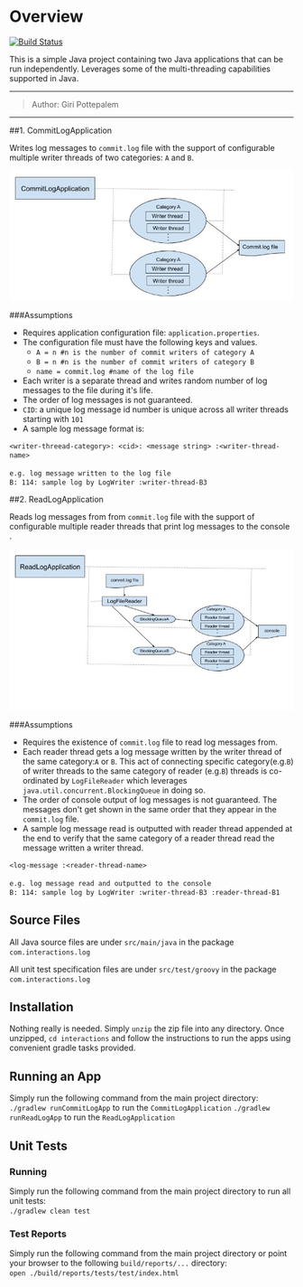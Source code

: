 # Overview
[![Build Status](https://travis-ci.org/gpottepalem/java-multi-threading.svg?branch=master)](https://travis-ci.org/gpottepalem/java-multi-threading)

This is a simple Java project containing two Java applications that can be run independently. Leverages some of the
multi-threading capabilities supported in Java.

---
> Author: Giri Pottepalem
---
##1. CommitLogApplication

Writes log messages to `commit.log` file with the support of configurable multiple writer threads of two categories: 
`A` and `B`.

![](CommitLogApplicationDesign.jpg)

###Assumptions
* Requires application configuration file: `application.properties`.
* The configuration file must have the following keys and values.
  * `A = n #n is the number of commit writers of category A`
  * `B = n #n is the number of commit writers of category B`
  * `name = commit.log #name of the log file`
* Each writer is a separate thread and writes random number of log messages to the file during it's life.
* The order of log messages is not guaranteed.
* `CID`: a unique log message id number is unique across all writer threads starting with `101`
* A sample log message format is:
```
<writer-threead-category>: <cid>: <message string> :<writer-thread-name>

e.g. log message written to the log file
B: 114: sample log by LogWriter :writer-thread-B3
```

##2. ReadLogApplication

Reads log messages from from `commit.log` file with the support of configurable multiple reader threads that print 
log messages to the console .

![](ReadLogApplicationDesign.jpg)

###Assumptions
* Requires the existence of `commit.log` file to read log messages from.
* Each reader thread gets a log message written by the writer thread of the same category:`A` or `B`. This act of
connecting specific category(e.g.`B`) of writer threads to the same category of reader (e.g.`B`) threads is co-ordinated
by `LogFileReader` which leverages `java.util.concurrent.BlockingQueue` in doing so.
* The order of console output of log messages is not guaranteed. The messages don't get shown in the same order that 
they appear in the `commit.log` file.
* A sample log message read is outputted with reader thread appended at the end to verify that the same category of a 
reader thread read the message written a writer thread.
```
<log-message :<reader-thread-name>

e.g. log message read and outputted to the console
B: 114: sample log by LogWriter :writer-thread-B3 :reader-thread-B1
```

## Source Files
All Java source files are under `src/main/java` in the package `com.interactions.log`

All unit test specification files are under `src/test/groovy` in the package `com.interactions.log`

## Installation
Nothing really is needed. Simply `unzip` the zip file into any directory. Once unzipped, `cd interactions` and follow
the instructions to run the apps using convenient gradle tasks provided.

## Running an App
Simply run the following command from the main project directory:   
`./gradlew runCommitLogApp` to run the `CommitLogApplication`
`./gradlew runReadLogApp` to run the `ReadLogApplication` 

## Unit Tests
### Running
Simply run the following command from the main project directory to run all unit tests:   
`./gradlew clean test`

### Test Reports
Simply run the following command from the main project directory or point your browser to the following
`build/reports/...` directory:  
`open ./build/reports/tests/test/index.html` 